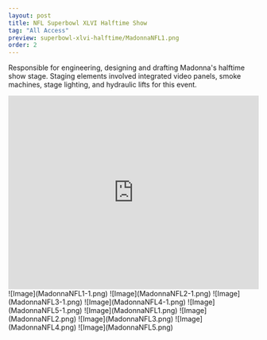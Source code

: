 ```yaml
---
layout: post
title: NFL Superbowl XLVI Halftime Show
tag: "All Access"
preview: superbowl-xlvi-halftime/MadonnaNFL1.png
order: 2
---
```

Responsible for engineering, designing and drafting Madonna's halftime show stage. Staging elements involved integrated video panels, smoke machines, stage lighting, and hydraulic lifts for this event.

<iframe frameborder="0" scrolling="no" height="390" width="100%" src="https://www.youtube.com/embed/X3ik_8QjM3U" allow="autoplay; encrypted-media" allowfullscreen></iframe>
![Image](MadonnaNFL1-1.png)
![Image](MadonnaNFL2-1.png)
![Image](MadonnaNFL3-1.png)
![Image](MadonnaNFL4-1.png)
![Image](MadonnaNFL5-1.png)
![Image](MadonnaNFL1.png)
![Image](MadonnaNFL2.png)
![Image](MadonnaNFL3.png)
![Image](MadonnaNFL4.png)
![Image](MadonnaNFL5.png)
